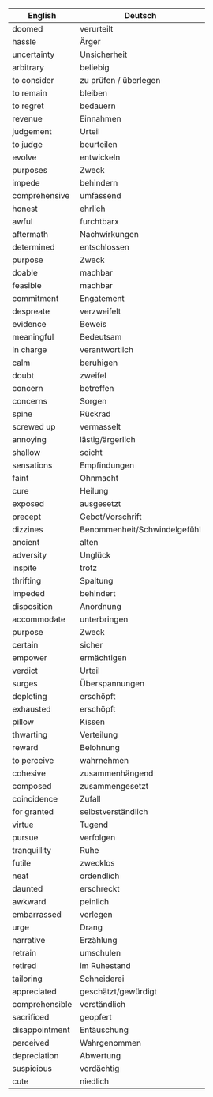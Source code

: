 English | Deutsch
------------ | -------------
doomed | 	verurteilt
hassle	 | Ärger
uncertainty | Unsicherheit
arbitrary | beliebig
to consider | zu prüfen / überlegen
to remain | bleiben
to regret | bedauern
revenue	 | Einnahmen
judgement | Urteil
to judge | beurteilen
evolve	 | entwickeln
purposes	 | Zweck
impede	 | behindern
comprehensive	 | umfassend
honest	 | ehrlich
awful	 | furchtbarx
aftermath | Nachwirkungen
determined | entschlossen
purpose | Zweck
doable | machbar
feasible | machbar
commitment | Engatement
despreate | verzweifelt
evidence | Beweis
meaningful | Bedeutsam
in charge | verantwortlich
calm | beruhigen
doubt | zweifel
concern | betreffen
concerns | Sorgen
spine | Rückrad
screwed up | vermasselt
annoying | lästig/ärgerlich
shallow | seicht
sensations | Empfindungen
faint | Ohnmacht
cure | Heilung
exposed | ausgesetzt
precept | Gebot/Vorschrift
dizzines | Benommenheit/Schwindelgefühl
ancient | alten
adversity | Unglück
inspite | trotz
thrifting | Spaltung
impeded | behindert
disposition | Anordnung
accommodate | unterbringen
purpose | Zweck
certain | sicher
empower | ermächtigen
verdict | Urteil
surges | Überspannungen
depleting | erschöpft
exhausted | erschöpft
pillow | Kissen
thwarting | Verteilung
reward | Belohnung
to perceive | wahrnehmen
cohesive | zusammenhängend
composed | zusammengesetzt 
coincidence | Zufall
for granted | selbstverständlich
virtue | Tugend
pursue | verfolgen
tranquillity | Ruhe
futile | zwecklos
neat | ordendlich
daunted | erschreckt
awkward | peinlich
embarrassed | verlegen
urge | Drang
narrative | Erzählung
retrain | umschulen
retired | im Ruhestand
tailoring | Schneiderei
appreciated | geschätzt/gewürdigt 
comprehensible | verständlich
sacrificed | geopfert
disappointment | Entäuschung
perceived | Wahrgenommen
depreciation | Abwertung
suspicious | verdächtig
cute | niedlich
